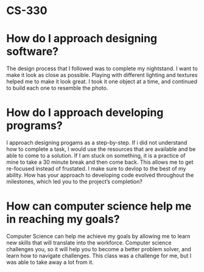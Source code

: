 # CS-330

# How do I approach designing software?
The design process that I followed was to complete my nightstand. I want to make it look as close as possible. Playing with different lighting and textures helped me to make it look great.
I took it one object at a time, and continued to build each one to resemble the photo.
# How do I approach developing programs?
I approach designing progams as a step-by-step. If i did not understand how to complete a task, I would use the resources that are available and be able to come to a solution.
If I am stuck on something, it is a practice of mine to take a 30 minute break and then come back. This allows me to get re-focused instead of frustated. I make sure to devlop to the best of my ability.
How has your approach to developing code evolved throughout the milestones, which led you to the project’s completion?
# How can computer science help me in reaching my goals?
Computer Science can help me achieve my goals by allowing me to learn new skills that will translate into the workforce. Computer science challenges you, so it 
will help you to become a better problem solver, and learn how to navigate challenges. This class was a challenge for me, but I was able to take away a lot from it.

